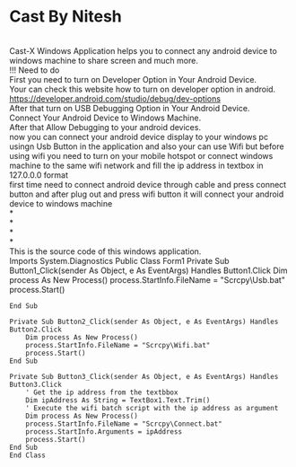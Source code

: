 # Cast By Nitesh
<br>Cast-X Windows Application helps you to connect any android device to windows machine to share screen and much more.
<br>!!! Need to do 
<br>First you need to turn on Developer Option in Your Android Device.
<br>Your can check this website how to turn on developer option in android. 
<br>https://developer.android.com/studio/debug/dev-options
<br>After that turn on USB Debugging Option in Your Android Device.
<br>Connect Your Android Device to Windows Machine.
<br>After that Allow Debugging to your android devices.
<br>now you can connect your android device display to your windows pc usingn Usb Button in the application
and also your can use Wifi but before using wifi you need to turn on your mobile hotspot or connect 
windows machine to the same wifi network and fill the ip address in textbox in 127.0.0.0 format 
<br>first time need to connect android device through cable and press connect button and after plug out 
and press wifi button it will connect your android device to windows machine
<br>*
<br>*
<br>*
<br>*
<br>This is the source code of this windows application.
<br>
    Imports System.Diagnostics
    Public Class Form1
    Private Sub Button1_Click(sender As Object, e As EventArgs) Handles Button1.Click
        Dim process As New Process()
        process.StartInfo.FileName = "Scrcpy\Usb.bat"
        process.Start()

    End Sub

    Private Sub Button2_Click(sender As Object, e As EventArgs) Handles Button2.Click
        Dim process As New Process()
        process.StartInfo.FileName = "Scrcpy\Wifi.bat"
        process.Start()
    End Sub

    Private Sub Button3_Click(sender As Object, e As EventArgs) Handles Button3.Click
        ' Get the ip address from the textbbox
        Dim ipAddress As String = TextBox1.Text.Trim()
        ' Execute the wifi batch script with the ip address as argument
        Dim process As New Process()
        process.StartInfo.FileName = "Scrcpy\Connect.bat"
        process.StartInfo.Arguments = ipAddress
        process.Start()
    End Sub
    End Class

